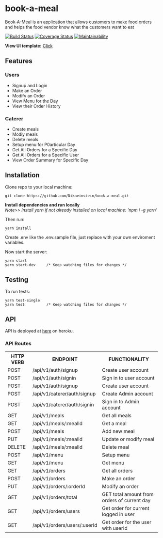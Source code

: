 # book-a-meal
Book-A-Meal is an application that allows customers to make food orders and helps the food vendor know what the customers want to eat

[![Build Status](https://travis-ci.org/Dikaeinstein/book-a-meal.svg?branch=ch-integrate-test-coverage-reporting-157145129)](https://travis-ci.org/Dikaeinstein/book-a-meal)
[![Coverage Status](https://coveralls.io/repos/github/Dikaeinstein/book-a-meal/badge.svg?branch=ch-integrate-test-coverage-reporting-157145129)](https://coveralls.io/github/Dikaeinstein/book-a-meal?branch=ch-integrate-test-coverage-reporting-157145129)
[![Maintainability](https://api.codeclimate.com/v1/badges/1104abe96a3ded2f2b39/maintainability)](https://codeclimate.com/github/Dikaeinstein/book-a-meal/maintainability)

**View UI template:** [Click](https://dikaeinstein.github.io/book-a-meal/UI/index.html)

## Features

### Users

- Signup and Login
- Make an Order
- Modify an Order
- View Menu for the Day
- View their Order History

### Caterer

- Create meals
- Modiy meals
- Delete meals
- Setup menu for P0articular Day
- Get All Orders for a Specific Day
- Get All Orders for a Specific User
- View Order Summary for Specific Day

## Installation

Clone repo to your local machine:

```git
git clone https://github.com/Dikaeinstein/book-a-meal.git
```

**Install dependencies and run locally**<br/>
*Note>> Install yarn if not already installed on local machine: 'npm i -g yarn'*

Then run:

```yarn
yarn install
```

Create .env like the .env.sample file, just replace with your own enviroment variables.

Now start the server:

```yarn
yarn start
yarn start-dev     /* Keep watching files for changes */
```

## Testing

To run tests:

```yarn
yarn test-single
yarn test          /* Keep watching files for changes */
```

## API

API is deployed at [here](https://dikaeinstein-book-a-meal.herokuapp.com/) on heroku.

### API Routes

<table>
	<tr>
		<th>HTTP VERB</th>
		<th>ENDPOINT</th>
		<th>FUNCTIONALITY</th>
	</tr>
	<tr>
		<td>POST</td>
		<td>/api/v1/auth/signup</td> 
		<td>Create user account</td>
	</tr>
	<tr>
		<td>POST</td>
		<td>/api/v1/auth/signin</td> 
		<td>Sign in to user account</td>
	</tr>
	<tr>
		<td>POST</td>
		<td>/api/v1/auth/signup</td> 
		<td>Create user account</td>
	</tr>
	<tr>
		<td>POST</td>
		<td>/api/v1/caterer/auth/signup</td> 
		<td>Create Admin account</td>
	</tr>
	<tr>
		<td>POST</td>
		<td>/api/v1/caterer/auth/signin</td> 
		<td>Sign in to Admin account</td>
	</tr>
	<tr>
		<td>GET</td>
		<td>/api/v1/meals</td> 
		<td>Get all meals</td>
	</tr>
	<tr>
		<td>GET</td>
		<td>/api/v1/meals/:mealId</td> 
		<td>Get a meal</td>
	</tr>
	<tr>
		<td>POST</td>
		<td>/api/v1/meals</td> 
		<td>Add new meal</td>
	</tr>
	<tr>
		<td>PUT</td>
		<td>/api/v1/meals/:mealId</td> 
		<td>Update or modify meal</td>
	</tr>
	<tr>
		<td>DELETE</td>
		<td>/api/v1/meals/:mealId</td> 
		<td>Delete meal</td>
	</tr>
	<tr>
		<td>POST</td>
		<td>/api/v1/menu</td> 
		<td>Setup menu</td>
	</tr>
	<tr>
		<td>GET</td>
		<td>/api/v1/menu</td> 
		<td>Get menu</td>
	</tr>
	<tr>
		<td>GET</td>
		<td>/api/v1/orders</td> 
		<td>Get all orders</td>
	</tr>
	<tr>
		<td>POST</td>
		<td>/api/v1/orders</td> 
		<td>Make an order</td>
	</tr>
	<tr>
		<td>PUT</td>
		<td>/api/v1/orders/:orderId</td> 
		<td>Modify an order</td>
	</tr>
	<tr>
		<td>GET</td>
		<td>/api/v1/orders/total</td> 
		<td>GET total amount from orders of current day</td>
	</tr>
	<tr>
		<td>GET</td>
		<td>/api/v1/orders/users</td> 
		<td>Get order for current logged in user</td>
	</tr>
		<tr>
		<td>GET</td>
		<td>/api/v1/orders/users/:userId</td> 
		<td>Get order for the user with userId</td>
	</tr>
</table>
